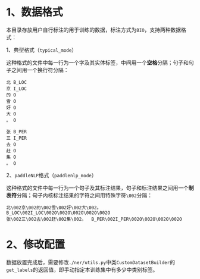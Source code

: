 # 1、数据格式
本目录存放用户自行标注的用于训练的数据，标注方式为`BIO`，支持两种数据格式：

1、典型格式（`typical_mode`）

这种格式的文件中每一行为一个字及其实体标签，中间用一个**空格**分隔；句子和句子之间用一个换行符分隔：
```text
北 B_LOC
京 I_LOC
的 O
雪 O
好 O
大 O
。 O

张 B_PER
三 I_PER
去 O
赶 O
集 O
。 O
```

2、`paddleNLP`格式（`paddlenlp_mode`）

这种格式的文件中每一行为一个句子及其标注结果，句子和标注结果之间用一个**制表符**分隔；句子内核标注结果的字符之间用特殊字符`\002`分隔：
```text
北\002京\002的\002雪\002好\002大\002。  B_LOC\002I_LOC\002O\002O\002O\002O\002O
张\002三\002去\002赶\002集\002。  B_PER\002I_PER\002O\002O\002O\002O
```

# 2、修改配置
数据放置完成后，需要修改`./ner/utils.py`中类`CustomDatasetBuilder`的`get_labels`的返回值，即手动指定本训练集中有多少中类别标签。
